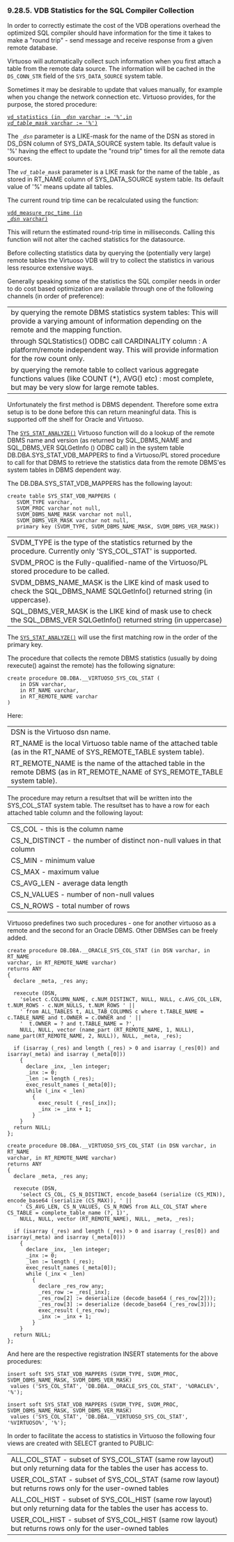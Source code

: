 <div>

<div>

<div>

<div>

### 9.28.5. VDB Statistics for the SQL Compiler Collection

</div>

</div>

</div>

In order to correctly estimate the cost of the VDB operations overhead
the optimized SQL compiler should have information for the time it takes
to make a "round trip" - send message and receive response from a given
remote database.

Virtuoso will automatically collect such information when you first
attach a table from the remote data source. The information will be
cached in the `DS_CONN_STR` field of the `SYS_DATA_SOURCE` system table.

Sometimes it may be desirable to update that values manually, for
example when you change the network connection etc. Virtuoso provides,
for the purpose, the stored procedure:

<a href="fn_vd_statistics.html" class="link" title="vd_statistics"><code
class="code">vd_statistics (in </code><em><code>_dsn</code></em><code
class="code"> varchar := '%',in </code><em><code>vd_table_mask</code></em><code
class="code"> varchar := '%')</code></a>

The *`_dsn`* parameter is a LIKE-mask for the name of the DSN as stored
in DS_DSN column of SYS_DATA_SOURCE system table. Its default value is
'%' having the effect to update the "round trip" times for all the
remote data sources.

The *`vd_table_mask`* parameter is a LIKE mask for the name of the table
, as stored in RT_NAME column of SYS_DATA_SOURCE system table. Its
default value of '%' means update all tables.

The current round trip time can be recalculated using the function:

<a href="fn_vdd_measure_rpc_time.html" class="link"
title="vdd_measure_rpc_time"><code
class="code">vdd_measure_rpc_time (in </code><em><code>_dsn</code></em><code
class="code"> varchar)</code></a>

This will return the estimated round-trip time in milliseconds. Calling
this function will not alter the cached statistics for the datasource.

Before collecting statistics data by querying the (potentially very
large) remote tables the Virtuoso VDB will try to collect the statistics
in various less resource extensive ways.

Generally speaking some of the statistics the SQL compiler needs in
order to do cost based optimization are available through one of the
following channels (in order of preference):

|                                                                                                                                                                        |
|------------------------------------------------------------------------------------------------------------------------------------------------------------------------|
| by querying the remote DBMS statistics system tables: This will provide a varying amount of information depending on the remote and the mapping function.              |
| through SQLStatistics() ODBC call CARDINALITY column : A platform/remote independent way. This will provide information for the row count only.                        |
| by querying the remote table to collect various aggregate functions values (like COUNT (\*), AVG() etc) : most complete, but may be very slow for large remote tables. |

Unfortunately the first method is DBMS dependent. Therefore some extra
setup is to be done before this can return meaningful data. This is
supported off the shelf for Oracle and Virtuoso.

The <a href="fn_sys_stat_analyze.html" class="link"
title="sys_stat_analyze"><code
class="function">SYS_STAT_ANALYZE()</code></a> Virtuoso function will do
a lookup of the remote DBMS name and version (as returned by
SQL_DBMS_NAME and SQL_DBMS_VER SQLGetInfo () ODBC call) in the system
table DB.DBA.SYS_STAT_VDB_MAPPERS to find a Virtuoso/PL stored procedure
to call for that DBMS to retrieve the statistics data from the remote
DBMS'es system tables in DBMS dependent way.

The DB.DBA.SYS_STAT_VDB_MAPPERS has the following layout:

``` programlisting
create table SYS_STAT_VDB_MAPPERS (
   SVDM_TYPE varchar,
   SVDM_PROC varchar not null,
   SVDM_DBMS_NAME_MASK varchar not null,
   SVDM_DBMS_VER_MASK varchar not null,
   primary key (SVDM_TYPE, SVDM_DBMS_NAME_MASK, SVDM_DBMS_VER_MASK))
```

|                                                                                                                           |
|---------------------------------------------------------------------------------------------------------------------------|
| SVDM_TYPE is the type of the statistics returned by the procedure. Currently only 'SYS_COL_STAT' is supported.            |
| SVDM_PROC is the Fully-qualified-name of the Virtuoso/PL stored procedure to be called.                                   |
| SVDM_DBMS_NAME_MASK is the LIKE kind of mask used to check the SQL_DBMS_NAME SQLGetInfo() returned string (in uppercase). |
| SQL_DBMS_VER_MASK is the LIKE kind of mask use to check the SQL_DBMS_VER SQLGetInfo() returned string (in uppercase)      |

The <a href="fn_sys_stat_analyze.html" class="link"
title="sys_stat_analyze"><code
class="function">SYS_STAT_ANALYZE()</code></a> will use the first
matching row in the order of the primary key.

The procedure that collects the remote DBMS statistics (usually by doing
rexecute() against the remote) has the following signature:

``` programlisting
create procedure DB.DBA.__VIRTUOSO_SYS_COL_STAT (
    in DSN varchar,
    in RT_NAME varchar,
    in RT_REMOTE_NAME varchar
)
```

Here:

|                                                                                                                              |
|------------------------------------------------------------------------------------------------------------------------------|
| DSN is the Virtuoso dsn name.                                                                                                |
| RT_NAME is the local Virtuoso table name of the attached table (as in the RT_NAME of SYS_REMOTE_TABLE system table).         |
| RT_REMOTE_NAME is the name of the attached table in the remote DBMS (as in RT_REMOTE_NAME of SYS_REMOTE_TABLE system table). |

The procedure may return a resultset that will be written into the
SYS_COL_STAT system table. The resultset has to have a row for each
attached table column and the following layout:

|                                                                       |
|-----------------------------------------------------------------------|
| CS_COL - this is the column name                                      |
| CS_N_DISTINCT - the number of distinct non-null values in that column |
| CS_MIN - minimum value                                                |
| CS_MAX - maximum value                                                |
| CS_AVG_LEN - average data length                                      |
| CS_N_VALUES - number of non-null values                               |
| CS_N_ROWS - total number of rows                                      |

Virtuoso predefines two such procedures - one for another virtuoso as a
remote and the second for an Oracle DBMS. Other DBMSes can be freely
added.

``` programlisting
create procedure DB.DBA.__ORACLE_SYS_COL_STAT (in DSN varchar, in RT_NAME
varchar, in RT_REMOTE_NAME varchar)
returns ANY
{
  declare _meta, _res any;

  rexecute (DSN,
    'select c.COLUMN_NAME, c.NUM_DISTINCT, NULL, NULL, c.AVG_COL_LEN, t.NUM_ROWS - c.NUM_NULLS, t.NUM_ROWS ' ||
    ' from ALL_TABLES t, ALL_TAB_COLUMNS c where t.TABLE_NAME = c.TABLE_NAME and t.OWNER = c.OWNER and ' ||
    '  t.OWNER = ? and t.TABLE_NAME = ?',
    NULL, NULL, vector (name_part (RT_REMOTE_NAME, 1, NULL), name_part(RT_REMOTE_NAME, 2, NULL)), NULL, _meta, _res);

  if (isarray (_res) and length (_res) > 0 and isarray (_res[0]) and isarray(_meta) and isarray (_meta[0]))
    {
      declare _inx, _len integer;
      _inx := 0;
      _len := length (_res);
      exec_result_names (_meta[0]);
      while (_inx < _len)
        {
          exec_result (_res[_inx]);
          _inx := _inx + 1;
        }
    }
  return NULL;
};
```

``` programlisting
create procedure DB.DBA.__VIRTUOSO_SYS_COL_STAT (in DSN varchar, in RT_NAME
varchar, in RT_REMOTE_NAME varchar)
returns ANY
{
  declare _meta, _res any;

  rexecute (DSN,
    'select CS_COL, CS_N_DISTINCT, encode_base64 (serialize (CS_MIN)), encode_base64 (serialize (CS_MAX)), ' ||
    ' CS_AVG_LEN, CS_N_VALUES, CS_N_ROWS from ALL_COL_STAT where CS_TABLE = complete_table_name (?, 1)',
    NULL, NULL, vector (RT_REMOTE_NAME), NULL, _meta, _res);

  if (isarray (_res) and length (_res) > 0 and isarray (_res[0]) and isarray(_meta) and isarray (_meta[0]))
    {
      declare _inx, _len integer;
      _inx := 0;
      _len := length (_res);
      exec_result_names (_meta[0]);
      while (_inx < _len)
        {
          declare _res_row any;
          _res_row := _res[_inx];
          _res_row[2] := deserialize (decode_base64 (_res_row[2]));
          _res_row[3] := deserialize (decode_base64 (_res_row[3]));
          exec_result (_res_row);
          _inx := _inx + 1;
        }
    }
  return NULL;
};
```

And here are the respective registration INSERT statements for the above
procedures:

``` programlisting
insert soft SYS_STAT_VDB_MAPPERS (SVDM_TYPE, SVDM_PROC, SVDM_DBMS_NAME_MASK, SVDM_DBMS_VER_MASK)
 values ('SYS_COL_STAT', 'DB.DBA.__ORACLE_SYS_COL_STAT', '%ORACLE%', '%');

insert soft SYS_STAT_VDB_MAPPERS (SVDM_TYPE, SVDM_PROC, SVDM_DBMS_NAME_MASK, SVDM_DBMS_VER_MASK)
 values ('SYS_COL_STAT', 'DB.DBA.__VIRTUOSO_SYS_COL_STAT', '%VIRTUOSO%', '%');
```

In order to facilitate the access to statistics in Virtuoso the
following four views are created with SELECT granted to PUBLIC:

|                                                                                                                        |
|------------------------------------------------------------------------------------------------------------------------|
| ALL_COL_STAT - subset of SYS_COL_STAT (same row layout) but only returning data for the tables the user has access to. |
| USER_COL_STAT - subset of SYS_COL_STAT (same row layout) but returns rows only for the user-owned tables               |
| ALL_COL_HIST - subset of SYS_COL_HIST (same row layout) but only returning data for the tables the user has access to. |
| USER_COL_HIST - subset of SYS_COL_HIST (same row layout) but returns rows only for the user-owned tables               |

</div>

